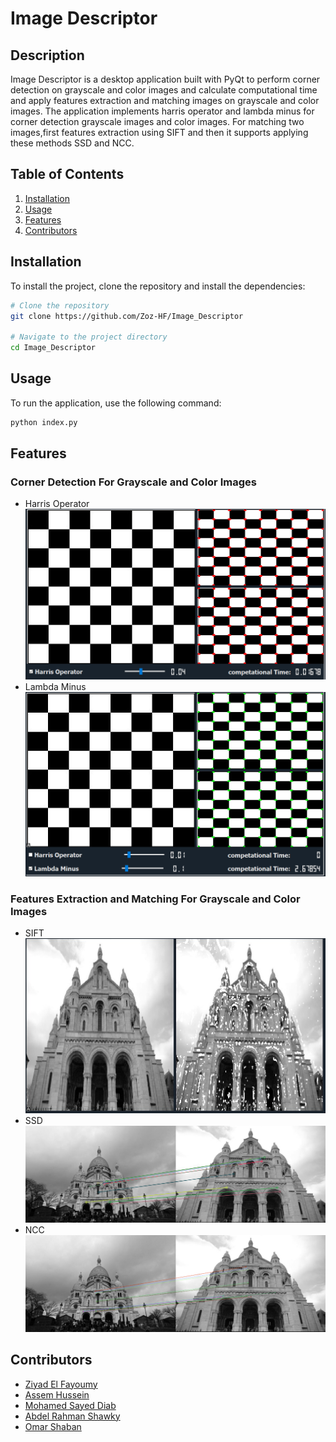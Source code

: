 # Image Descriptor
## Description
Image Descriptor is a desktop application built with PyQt to perform corner detection on grayscale and color images and calculate computational time and apply features extraction and matching images on grayscale and color images. The application implements harris operator and lambda minus for corner detection grayscale images and color images. For matching two images,first features extraction using SIFT and then it supports applying these methods SSD and NCC.

## Table of Contents
1. [Installation](#installation)
2. [Usage](#usage)
3. [Features](#features)
4. [Contributors](#Contributors)

## Installation
To install the project, clone the repository and install the dependencies:

```bash
# Clone the repository
git clone https://github.com/Zoz-HF/Image_Descriptor

# Navigate to the project directory
cd Image_Descriptor
```

## Usage
To run the application, use the following command:

```bash
python index.py
```

## Features
### Corner Detection For Grayscale and Color Images
- Harris Operator 
  ![Harris](assets/ChessHarris.png)
- Lambda Minus
  ![Lambda](assets/ChessLambdaMinus.png)

### Features Extraction and Matching For Grayscale and Color Images
- SIFT
  ![SIFT](assets/SIFT.jpeg)
- SSD
  ![RG](assets/BuildingMatchingSSD.png)
- NCC
  ![AC](assets/BuildingMatchingNCC.png)


## Contributors

- [Ziyad El Fayoumy](https://github.com/Zoz-HF)
- [Assem Hussein](https://github.com/RushingBlast)
- [Mohamed Sayed Diab](https://github.com/MohamedSayedDiab)
- [Abdel Rahman Shawky](https://github.com/AbdulrahmanGhitani)
- [Omar Shaban](https://github.com/omarshaban02)
